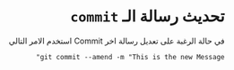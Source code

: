 <div dir = rtl>

# تحديث رسالة الـ `commit`

في حالة الرغبة على تعديل رسالة اخر Commit استخدم الامر التالي 

`git commit --amend -m "This is the new Message"`


</div>

